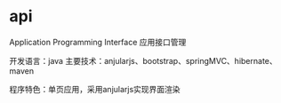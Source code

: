 # api
Application Programming Interface
应用接口管理

开发语言：java
主要技术：anjularjs、bootstrap、springMVC、hibernate、maven

程序特色：单页应用，采用anjularjs实现界面渲染



